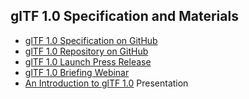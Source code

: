 ## glTF 1.0 Specification and Materials

*   [glTF 1.0 Specification on GitHub](https://github.com/KhronosGroup/glTF/blob/master/specification/README.md)
*   [glTF 1.0 Repository on GitHub](https://github.com/KhronosGroup/glTF)
*   [glTF 1.0 Launch Press Release](https://www.khronos.org/news/press/khronos-finalizes-gltf-1.0-specification)
*   [glTF 1.0 Briefing Webinar](https://www.youtube.com/watch?v=YXPeh2hy6Tc)
*   [An Introduction to glTF 1.0](https://www.khronos.org/assets/uploads/developers/library/overview/glTF-1.0-Introduction-Oct15.pdf) Presentation